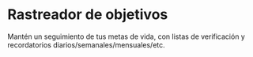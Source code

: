 # Rastreador de objetivos

Mantén un seguimiento de tus metas de vida, con listas de verificación y recordatorios diarios/semanales/mensuales/etc.
